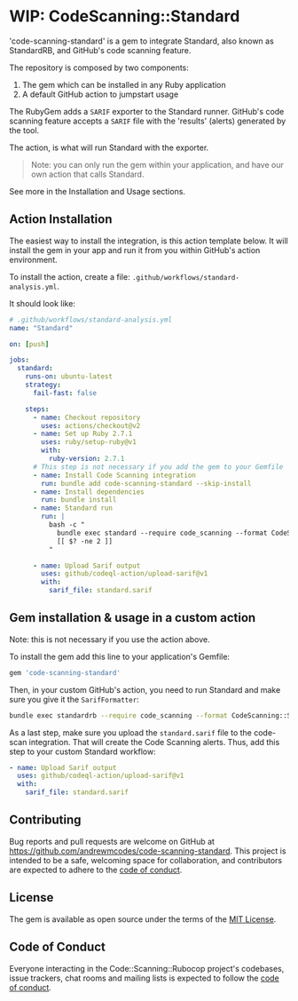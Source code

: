 # WIP: CodeScanning::Standard

'code-scanning-standard' is a gem to integrate Standard, also known as StandardRB, and GitHub's code scanning feature.

The repository is composed by two components:

1. The gem which can be installed in any Ruby application
2. A default GitHub action to jumpstart usage

The RubyGem adds a `SARIF` exporter to the Standard runner. GitHub's code scanning feature accepts a `SARIF` file with the 'results' (alerts) generated by the tool.

The action, is what will run Standard with the exporter.

> Note: you can only run the gem within your application, and have our own action that calls Standard.

See more in the Installation and Usage sections.

## Action Installation

The easiest way to install the integration, is this action template below. It will install the gem in your app and run it from you within GitHub's action environment.

To install the action, create a file: `.github/workflows/standard-analysis.yml`.

It should look like:

```yaml
# .github/workflows/standard-analysis.yml
name: "Standard"

on: [push]

jobs:
  standard:
    runs-on: ubuntu-latest
    strategy:
      fail-fast: false

    steps:
      - name: Checkout repository
        uses: actions/checkout@v2
      - name: Set up Ruby 2.7.1
        uses: ruby/setup-ruby@v1
        with:
          ruby-version: 2.7.1
      # This step is not necessary if you add the gem to your Gemfile
      - name: Install Code Scanning integration
        run: bundle add code-scanning-standard --skip-install
      - name: Install dependencies
        run: bundle install
      - name: Standard run
        run: |
          bash -c "
            bundle exec standard --require code_scanning --format CodeScanning::SarifFormatter -o standard.sarif
            [[ $? -ne 2 ]]
          "

      - name: Upload Sarif output
        uses: github/codeql-action/upload-sarif@v1
        with:
          sarif_file: standard.sarif
```

## Gem installation & usage in a custom action

Note: this is not necessary if you use the action above.

To install the gem add this line to your application's Gemfile:

```ruby
gem 'code-scanning-standard'
```

Then, in your custom GitHub's action, you need to run Standard and make sure you give it the `SarifFormatter`:

```bash
bundle exec standardrb --require code_scanning --format CodeScanning::SarifFormatter -o standard.sarif
```

As a last step, make sure you upload the `standard.sarif` file to the code-scan integration. That will create the Code Scanning alerts.
Thus, add this step to your custom Standard workflow:

```yaml
- name: Upload Sarif output
  uses: github/codeql-action/upload-sarif@v1
  with:
    sarif_file: standard.sarif
```

## Contributing

Bug reports and pull requests are welcome on GitHub at https://github.com/andrewmcodes/code-scanning-standard. This project is intended to be a safe, welcoming space for collaboration, and contributors are expected to adhere to the [code of conduct](https://github.com/andrewmcodes/code-scanning-standard/blob/main/CODE_OF_CONDUCT.md).

## License

The gem is available as open source under the terms of the [MIT License](https://opensource.org/licenses/MIT).

## Code of Conduct

Everyone interacting in the Code::Scanning::Rubocop project's codebases, issue trackers, chat rooms and mailing lists is expected to follow the [code of conduct](https://github.com/andrewmcodes/code-scanning-standard/blob/main/CODE_OF_CONDUCT.md).
